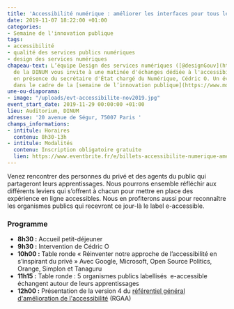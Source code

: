 ```yaml
---
title: 'Accessibilité numérique : améliorer les interfaces pour tous les usagers'
date: 2019-11-07 18:22:00 +01:00
categories:
- Semaine de l'innovation publique
tags:
- accessibilité
- qualité des services publics numériques
- design des services numériques
chapeau-text: L’équipe Design des services numériques ([@designGouv](https://twitter.com/DesignGouv))
  de la DINUM vous invite à une matinée d'échanges dédiée à l'accessibilité numérique,
  en présence du secrétaire d'État chargé du Numérique, Cédric O. Un événement organisé
  dans le cadre de la [semaine de l’innovation publique](https://www.modernisation.gouv.fr/la-semaine-de-linnovation-publique).
une-ou-diaporama:
- image: "/uploads/evt-accessibilite-nov2019.jpg"
event_start_date: 2019-11-29 00:00:00 +01:00
lieu: Auditorium, DINUM
adresse: '20 avenue de Ségur, 75007 Paris '
champs_informations:
- intitule: Horaires
  contenu: 8h30-13h
- intitule: Modalités
  contenu: Inscription obligatoire gratuite
  lien: https://www.eventbrite.fr/e/billets-accessibilite-numerique-ameliorer-les-interfaces-pour-tous-les-usagers-75318067367?aff=twitter
---
```


Venez rencontrer des personnes du privé et des agents du public qui partageront leurs apprentissages. Nous pourrons ensemble réfléchir aux différents leviers qui s’offrent à chacun pour mettre en place des expérience en ligne accessibles. Nous en profiterons aussi pour reconnaître les organismes publics qui recevront ce jour-là le label e-accessible. 


### Programme

* **8h30  :** Accueil petit-déjeuner
* **9h30 :** Intervention de Cédric O
* **10h00 :** Table ronde « Réinventer notre approche de l’accessibilité en s’inspirant du privé » 
Avec Google, Microsoft, Open Source Politics, Orange, Simplon et Tanaguru
* **11h15 :** Table ronde : 5 organismes publics labellisés  e-accessible échangent autour de leurs apprentissages
* **12h00 :** Présentation de la version 4 du [référentiel général d'amélioration de l'accessibilité](https://www.numerique.gouv.fr/publications/rgaa-accessibilite/) (RGAA)